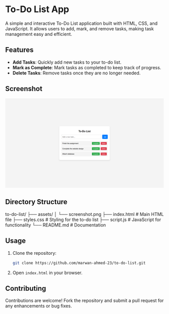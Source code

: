 # To-Do List App

A simple and interactive To-Do List application built with HTML, CSS, and JavaScript. It allows users to add, mark, and remove tasks, making task management easy and efficient.

## Features
- **Add Tasks**: Quickly add new tasks to your to-do list.
- **Mark as Complete**: Mark tasks as completed to keep track of progress.
- **Delete Tasks**: Remove tasks once they are no longer needed.

## Screenshot

![To-Do List Screenshot](assets/screenshot.png "Screenshot of To-Do List App")

## Directory Structure

to-do-list/ 
├── assets/
│   └── screenshot.png
├── index.html # Main HTML file 
├── styles.css # Styling for the to-do list 
├── script.js # JavaScript for functionality 
└── README.md # Documentation


## Usage
1. Clone the repository:
    ```bash
    git clone https://github.com/marwan-ahmed-23/to-do-list.git
    ```
2. Open `index.html` in your browser.

## Contributing
Contributions are welcome! Fork the repository and submit a pull request for any enhancements or bug fixes.
